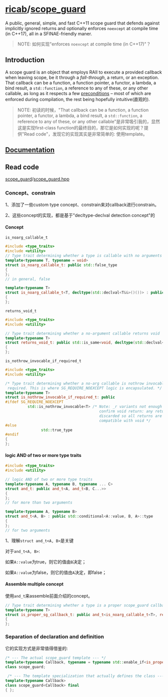 # [ricab](https://github.com/ricab)/[scope_guard](https://github.com/ricab/scope_guard)

A public, general, simple, and fast C++11 scope guard that defends against implicitly ignored returns and optionally enforces `noexcept` at compile time (in C++17), all in a SFINAE-friendly maner.

> NOTE: 如何实现"enforces `noexcept` at compile time (in C++17)"？

## Introduction

A scope guard is an object that employs RAII to execute a provided callback when leaving scope, be it through a *fall-through*, a return, or an exception. That callback can be a function, a function pointer, a functor, a lambda, a bind result, a `std::function`, a reference to any of these, or any other callable, as long as it respects a few [preconditions](https://github.com/ricab/scope_guard/blob/master/docs/precond.md) – most of which are enforced during compilation, the rest being hopefully intuitive(直观的).

> NOTE: 初读的时候，"That callback can be a function, a function pointer, a functor, a lambda, a bind result, a `std::function`, a reference to any of these, or any other callable"是非常吸引我的，显然这是实现first-class function的最终目的，那它是如何实现的呢？提供"Read code"，发现它的实现其实是非常简单的: 使用template。



## [Documentation](https://ricab.github.io/scope_guard/)



## Read code

[scope_guard](https://github.com/ricab/scope_guard)/[scope_guard.hpp](https://github.com/ricab/scope_guard/blob/master/scope_guard.hpp)



### Concept、constrain

1、添加了一些custom type concept、constrain来对callback进行constrain。

2、这些concept的实现，都是基于"decltype-declval detection concept"的

#### Concept

`is_noarg_callable_t` 

```C++
#include <type_traits>
#include <utility>
// Type trait determining whether a type is callable with no arguments
template<typename T, typename = void>
struct is_noarg_callable_t: public std::false_type
{
};
// in general, false

template<typename T>
struct is_noarg_callable_t<T, decltype(std::declval<T&&>()())> : public std::true_type
{
};
```

`returns_void_t`

```C++
#include <type_traits>
#include <utility>

// Type trait determining whether a no-argument callable returns void
template<typename T>
struct returns_void_t: public std::is_same<void, decltype(std::declval<T&&>()())>
{
};
```

`is_nothrow_invocable_if_required_t`

```C++
#include <type_traits>
#include <utility>

/* Type trait determining whether a no-arg callable is nothrow invocable if
 required. This is where SG_REQUIRE_NOEXCEPT logic is encapsulated. */
template<typename T>
struct is_nothrow_invocable_if_required_t: public
#ifdef SG_REQUIRE_NOEXCEPT
          std::is_nothrow_invocable<T> /* Note: _r variants not enough to
                                          confirm void return: any return can be
                                          discarded so all returns are
                                          compatible with void */
#else
				std::true_type
#endif
{
};

```

#### logic AND of two or more type traits

```C++
#include <type_traits>
#include <utility>

// logic AND of two or more type traits
template<typename A, typename B, typename ... C>
struct and_t: public and_t<A, and_t<B, C...>>
{
};
// for more than two arguments

template<typename A, typename B>
struct and_t<A, B> : public std::conditional<A::value, B, A>::type
{
};
// for two arguments

```

1、理解`struct and_t<A, B>`是关键

对于`and_t<A, B>`:

如果`A::value`为true，则它的值由`B`决定；

如果`A::value`为false，则它的值由`A`决定，即false；



#### Assemble multiple concept

使用`and_t`来assemble前面介绍的concept。

```C++
// Type trait determining whether a type is a proper scope_guard callback.
template<typename T>
struct is_proper_sg_callback_t: public and_t<is_noarg_callable_t<T>, returns_void_t<T>, is_nothrow_invocable_if_required_t<T>, std::is_nothrow_destructible<T>>
{
};

```



### Separation of declaration and definition

它的实现方式是非常值得借鉴的:

```c++
/* --- The actual scope_guard template --- */
template<typename Callback, typename = typename std::enable_if<is_proper_sg_callback_t<Callback>::value>::type>
class scope_guard;

 /* --- The template specialization that actually defines the class --- */
template<typename Callback>
class scope_guard<Callback> final
{ };
```

